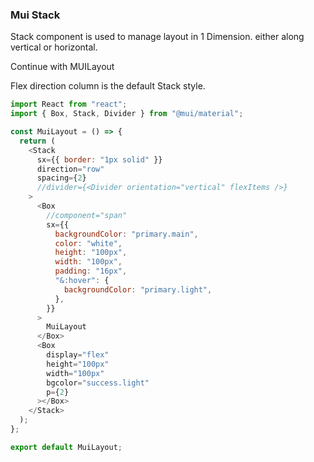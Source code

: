 ### Mui Stack

Stack component is used to manage layout in 1 Dimension. either along vertical or horizontal.

Continue with MUILayout

Flex direction column is the default Stack style.

```javascript
import React from "react";
import { Box, Stack, Divider } from "@mui/material";

const MuiLayout = () => {
  return (
    <Stack
      sx={{ border: "1px solid" }}
      direction="row"
      spacing={2}
      //divider={<Divider orientation="vertical" flexItems />}
    >
      <Box
        //component="span"
        sx={{
          backgroundColor: "primary.main",
          color: "white",
          height: "100px",
          width: "100px",
          padding: "16px",
          "&:hover": {
            backgroundColor: "primary.light",
          },
        }}
      >
        MuiLayout
      </Box>
      <Box
        display="flex"
        height="100px"
        width="100px"
        bgcolor="success.light"
        p={2}
      ></Box>
    </Stack>
  );
};

export default MuiLayout;
```
